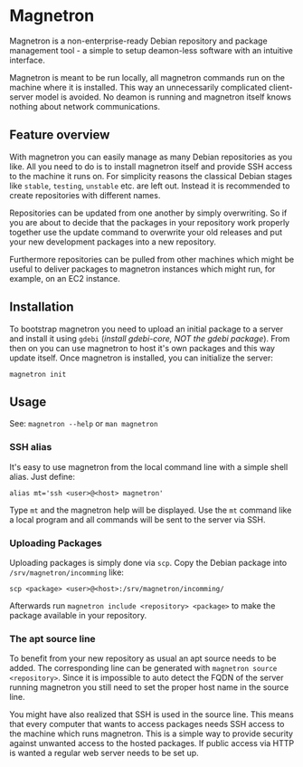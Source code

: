 # Magnetron

Magnetron is a non-enterprise-ready Debian repository and package management
tool - a simple to setup deamon-less software with an intuitive interface.

Magnetron is meant to be run locally, all magnetron commands run on the
machine where it is installed. This way an unnecessarily complicated client-
server model is avoided. No deamon is running and magnetron itself knows
nothing about network communications.

## Feature overview

With magnetron you can easily manage as many Debian repositories as you like.
All you need to do is to install magnetron itself and provide SSH access to the
machine it runs on. For simplicity reasons the classical Debian stages like
`stable`, `testing`, `unstable` etc. are left out. Instead it is recommended
to create repositories with different names.

Repositories can be updated from one another by simply overwriting. So if you
are about to decide that the packages in your repository work properly together
use the update command to overwrite your old releases and put your new
development packages into a new repository.

Furthermore repositories can be pulled from other machines which might be
useful to deliver packages to magnetron instances which might run, for example,
on an EC2 instance.

## Installation

To bootstrap magnetron you need to upload an initial package to a server and
install it using `gdebi` (*install gdebi-core, NOT the gdebi package*). From
then on you can use magnetron to host it's own packages and this way update
itself. Once magnetron is installed, you can initialize the server:

    magnetron init

## Usage

See: `magnetron --help` or `man magnetron`

### SSH alias

It's easy to use magnetron from the local command line with a simple shell
alias. Just define:

    alias mt='ssh <user>@<host> magnetron'

Type `mt` and the magnetron help will be displayed. Use the `mt` command like
a local program and all commands will be sent to the server via SSH.

### Uploading Packages

Uploading packages is simply done via `scp`. Copy the Debian package into
`/srv/magnetron/incomming` like:

    scp <package> <user>@<host>:/srv/magnetron/incomming/

Afterwards run `magnetron include <repository> <package>` to make the package
available in your repository.

### The apt source line

To benefit from your new repository as usual an apt source needs to be added.
The corresponding line can be generated with `magnetron source <repository>`.
Since it is impossible to auto detect the FQDN of the server running magnetron
you still need to set the proper host name in the source line.

You might have also realized that SSH is used in the source line. This
means that every computer that wants to access packages needs SSH
access to the machine which runs magnetron. This is a simple way to
provide security against unwanted access to the hosted packages. If
public access via HTTP is wanted a regular web server needs to be set up.
